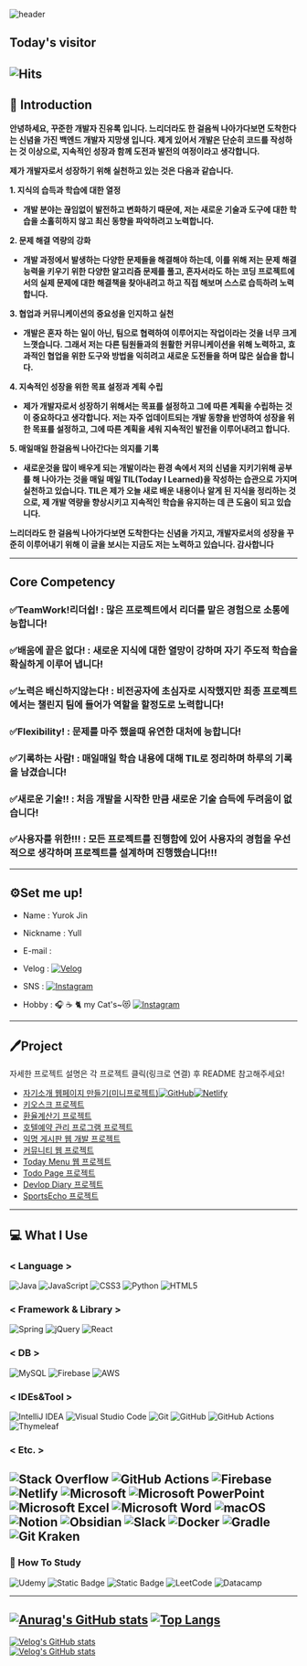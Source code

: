 ![header](https://capsule-render.vercel.app/api?type=waving&color=random&height=250&section=header&text=Yull's%20Record&fontSize=100&animation=fadeIn)


## Today's visitor
![Hits](https://hits.seeyoufarm.com/api/count/incr/badge.svg?url=https%3A%2F%2Fgithub.com%2Fjinyr1128&count_bg=%23FFFB00&title_bg=%23555555&icon=github.svg&icon_color=%23FFFFFF&title=&edge_flat=false) </center>
---
## 🌠 Introduction
**안녕하세요, 꾸준한 개발자 진유록 입니다. 느리더라도 한 걸음씩 나아가다보면 도착한다는 신념을 가진 백엔드 개발자 지망생 입니다. 제게 있어서 개발은 단순히 코드를 작성하는 것 이상으로, 지속적인 성장과 함께 도전과 발전의 여정이라고 생각합니다.**

**제가 개발자로서 성장하기 위해 실천하고 있는 것은 다음과 같습니다.**

**1. 지식의 습득과 학습에 대한 열정**
- **개발 분야는 끊임없이 발전하고 변화하기 때문에, 저는 새로운 기술과 도구에 대한 학습을 소홀히하지 않고 최신 동향을 파악하려고 노력합니다.**

**2. 문제 해결 역량의 강화**
- **개발 과정에서 발생하는 다양한 문제들을 해결해야 하는데, 이를 위해 저는 문제 해결 능력을 키우기 위한 다양한 알고리즘 문제를 풀고, 혼자서라도 하는 코딩 프로젝트에서의 실제 문제에 대한 해결책을 찾아내려고 하고 직접 해보며 스스로 습득하려 노력합니다.**

**3. 협업과 커뮤니케이션의 중요성을 인지하고 실천** 
- **개발은 혼자 하는 일이 아닌, 팀으로 협력하여 이루어지는 작업이라는 것을 너무 크게 느꼇습니다. 그래서 저는 다른 팀원들과의 원활한 커뮤니케이션을 위해 노력하고, 효과적인 협업을 위한 도구와 방법을 익히려고 새로운 도전들을 하며 많은 실습을 합니다.**

**4. 지속적인 성장을 위한 목표 설정과 계획 수립**
- **제가 개발자로서 성장하기 위해서는 목표를 설정하고 그에 따른 계획을 수립하는 것이 중요하다고 생각합니다. 저는 자주 업데이트되는 개발 동향을 반영하여 성장을 위한 목표를 설정하고, 그에 따른 계획을 세워 지속적인 발전을 이루어내려고 합니다.**

**5. 매일매일 한걸음씩 나아간다는 의지를 기록**
- **새로운것을 많이 배우게 되는 개발이라는 환경 속에서 저의 신념을 지키기위해 공부를 해 나아가는 것을 매일 매일 TIL(Today I Learned)을 작성하는 습관으로 가지며 실천하고 있습니다. TIL은 제가 오늘 새로 배운 내용이나 알게 된 지식을 정리하는 것으로, 제 개발 역량을 향상시키고 지속적인 학습을 유지하는 데 큰 도움이 되고 있습니다.**


**느리더라도 한 걸음씩 나아가다보면 도착한다는 신념을 가지고, 개발자로서의 성장을 꾸준히 이루어내기 위해 이 글을 보시는 지금도 저는 노력하고 있습니다. 감사합니다**

---- 

## Core Competency 

### ✅**TeamWork!리더쉽!** : 많은 프로젝트에서 리더를 맡은 경험으로 소통에 능합니다!

### ✅**배움에 끝은 없다!** : 새로운 지식에 대한 열망이 강하며 자기 주도적 학습을 확실하게 이루어 냅니다!

### ✅노력은 배신하지않는다! : 비전공자에 초심자로 시작했지만 최종 프로젝트에서는 **챌린지** 팀에 들어가 역할을 할정도로 노력합니다!

### ✅**Flexibility!** : 문제를 마주 했을때 유연한 대처에 능합니다!

### ✅**기록하는 사람!** : 매일매일 학습 내용에 대해 TIL로 정리하며 하루의 기록을 남겼습니다!

### ✅**새로운 기술!! : 처음 개발을 시작한 만큼** 새로운 기술 습득에 두려움이 없습니다!

### ✅사용자를 위한!!! : 모든 프로젝트를 진행함에 있어 사용자의 경험을 우선적으로 생각하며 프로젝트를 설계하며 진행했습니다!!!

---
## ⚙️Set me up! 
- Name : Yurok Jin

- Nickname : Yull

- E-mail :

- Velog :   <a href=“https://velog.io/@jinyr1128”>[![Velog](https://img.shields.io/badge/Velog-3DDC84?style=flat-square&logoBlogger&logoColor=white)](https://velog.io/@jinyr1128)
  </a>

- SNS :   <a href ="https://www.instagram.com/yulgiii_1128_/">![Instagram](https://img.shields.io/badge/Instagram-%23E4405F.svg?style=for-the-badge&logo=Instagram&logoColor=white) </a>

- Hobby : 🎧 ☕️ 🐈 my Cat's~😻 <a href ="https://instagram.com/zip4.4cats?igshid=MTNiYzNiMzkwZA%3D%3D&utm_source=qr">![Instagram](https://img.shields.io/badge/Instagram-%23E4405F.svg?style=for-the-badge&logo=Instagram&logoColor=white) </a>

---
## 🖊️Project 
자세한 프로젝트 설명은 각 프로젝트 클릭(링크로 연결) 후 README 참고해주세요!

- <a href="https://clproject.netlify.app">자기소개 웹페이지 만들기(미니프로젝트)</a><a href="https://github.com/jinyr1128/CLProject">![GitHub](https://img.shields.io/badge/github-%23121011.svg?style=for-the-badge&logo=github&logoColor=white)</a><a href="https://clproject.netlify.app">![Netlify](https://img.shields.io/badge/netlify-%23000000.svg?style=for-the-badge&logo=netlify&logoColor=#00C7B7)</a>
- <a href="https://github.com/jinyr1128/kioskPJ">키오스크 프로젝트</a>
- <a href="https://github.com/jinyr1128/CCProject">환율계산기 프로젝트</a> 
- <a href="https://github.com/jinyr1128/HRSProject">호텔예약 관리 프로그램 프로젝트</a>
- <a href="https://github.com/jinyr1128/AMBProject">익명 게시판 웹 개발 프로젝트</a>
- <a href="https://github.com/jinyr1128/PPProject">커뮤니티 웹 프로젝트</a>
- <a href="https://github.com/jinyr1128/TMProjcet">Today Menu 웹 프로젝트</a>
- <a href="https://github.com/jinyr1128/TodoBlog">Todo Page 프로젝트</a>
- <a href="https://github.com/jinyr1128/DDProject">Devlop Diary 프로젝트</a>
- <a href="https://github.com/orgs/SportsEcho/repositories">SportsEcho 프로젝트</a>
---
 ## 💻 What I Use

### < Language >
![Java](https://img.shields.io/badge/java-%23ED8B00.svg?style=for-the-badge&logo=openjdk&logoColor=white)
![JavaScript](https://img.shields.io/badge/javascript-%23323330.svg?style=for-the-badge&logo=javascript&logoColor=%23F7DF1E)
![CSS3](https://img.shields.io/badge/css3-%231572B6.svg?style=for-the-badge&logo=css3&logoColor=white)
![Python](https://img.shields.io/badge/python-3670A0?style=for-the-badge&logo=python&logoColor=ffdd54)
![HTML5](https://img.shields.io/badge/html5-%23E34F26.svg?style=for-the-badge&logo=html5&logoColor=white)


### < Framework & Library >

![Spring](https://img.shields.io/badge/spring-%236DB33F.svg?style=for-the-badge&logo=spring&logoColor=white)
![jQuery](https://img.shields.io/badge/jquery-%230769AD.svg?style=for-the-badge&logo=jquery&logoColor=white)
![React](https://img.shields.io/badge/react-%2320232a.svg?style=for-the-badge&logo=react&logoColor=%2361DAFB)

### < DB >
![MySQL](https://img.shields.io/badge/mysql-%2300f.svg?style=for-the-badge&logo=mysql&logoColor=white)
![Firebase](https://img.shields.io/badge/Firebase-039BE5?style=for-the-badge&logo=Firebase&logoColor=white)
![AWS](https://img.shields.io/badge/AWS-%23FF9900.svg?style=for-the-badge&logo=amazon-aws&logoColor=white)


### < IDEs&Tool >

![IntelliJ IDEA](https://img.shields.io/badge/IntelliJIDEA-000000.svg?style=for-the-badge&logo=intellij-idea&logoColor=white)
![Visual Studio Code](https://img.shields.io/badge/Visual%20Studio%20Code-0078d7.svg?style=for-the-badge&logo=visual-studio-code&logoColor=white)
![Git](https://img.shields.io/badge/git-%23F05033.svg?style=for-the-badge&logo=git&logoColor=white)
![GitHub](https://img.shields.io/badge/github-%23121011.svg?style=for-the-badge&logo=github&logoColor=white)
![GitHub Actions](https://img.shields.io/badge/github%20actions-%232671E5.svg?style=for-the-badge&logo=githubactions&logoColor=white)
![Thymeleaf](https://img.shields.io/badge/Thymeleaf-%23005C0F.svg?style=for-the-badge&logo=Thymeleaf&logoColor=white)



### < Etc. >
![Stack Overflow](https://img.shields.io/badge/-Stackoverflow-FE7A16?style=for-the-badge&logo=stack-overflow&logoColor=white)
![GitHub Actions](https://img.shields.io/badge/github%20actions-%232671E5.svg?style=for-the-badge&logo=githubactions&logoColor=white)
![Firebase](https://img.shields.io/badge/firebase-%23039BE5.svg?style=for-the-badge&logo=firebase)
![Netlify](https://img.shields.io/badge/netlify-%23000000.svg?style=for-the-badge&logo=netlify&logoColor=#00C7B7)
![Microsoft](https://img.shields.io/badge/Microsoft-0078D4?style=for-the-badge&logo=microsoft&logoColor=white)
![Microsoft PowerPoint](https://img.shields.io/badge/Microsoft_PowerPoint-B7472A?style=for-the-badge&logo=microsoft-powerpoint&logoColor=white)
![Microsoft Excel](https://img.shields.io/badge/Microsoft_Excel-217346?style=for-the-badge&logo=microsoft-excel&logoColor=white)
![Microsoft Word](https://img.shields.io/badge/Microsoft_Word-2B579A?style=for-the-badge&logo=microsoft-word&logoColor=white)
![macOS](https://img.shields.io/badge/mac%20os-000000?style=for-the-badge&logo=macos&logoColor=F0F0F0)
![Notion](https://img.shields.io/badge/Notion-%23000000.svg?style=for-the-badge&logo=notion&logoColor=white)
![Obsidian](https://img.shields.io/badge/Obsidian-%23483699.svg?style=for-the-badge&logo=obsidian&logoColor=white)
![Slack](https://img.shields.io/badge/Slack-4A154B?style=for-the-badge&logo=slack&logoColor=white)
![Docker](https://img.shields.io/badge/docker-%230db7ed.svg?style=for-the-badge&logo=docker&logoColor=white)
![Gradle](https://img.shields.io/badge/Gradle-02303A.svg?style=for-the-badge&logo=Gradle&logoColor=white)
![Git Kraken](https://img.shields.io/badge/GitKraken-black?style=for-the-badge&logo=GitKraken&logoColor=white)
---
### 📖 How To Study

![Udemy](https://img.shields.io/badge/Udemy-A435F0?style=for-the-badge&logo=Udemy&logoColor=white)
![Static Badge](https://img.shields.io/badge/%EB%82%B4%EC%9D%BC%EB%B0%B0%EC%9D%BC%EC%BA%A0%ED%94%84-BE3939?style=flat-square&logo=thespritersresource)
![Static Badge](https://img.shields.io/badge/Inflearn-199900?style=flat-square&logo=leaflet)
![LeetCode](https://img.shields.io/badge/LeetCode-000000?style=for-the-badge&logo=LeetCode&logoColor=#d16c06)
![Datacamp](https://img.shields.io/badge/Datacamp-05192D?style=for-the-badge&logo=datacamp&logoColor=03E860)




---


[![Anurag's GitHub stats](https://github-readme-stats.vercel.app/api?username=jinyr1128&theme=dark&show_icons=true)](https://github.com/jinyr1128/github-readme-stats)
[![Top Langs](https://github-readme-stats.vercel.app/api/top-langs/?username=jinyr1128&layout=compact)](https://github.com/jinyr1128/github-readme-stats)
---
 [![Velog's GitHub stats](https://velog-readme-stats.vercel.app/api/badge?name=jinyr1128)](https://velog.io/@jinyr1128)<br>
 [![Velog's GitHub stats](https://velog-readme-stats.vercel.app/api?name=jinyr1128)](https://velog.io/@jinyr1128/series/%EA%B0%9C%EB%B0%9C%EC%9E%90%EB%A1%9C%EC%9D%98-%EC%B7%A8%EC%97%85%EC%9D%84-%EC%A4%80%EB%B9%84%ED%95%98%EB%A9%B0)
